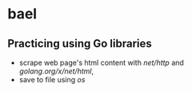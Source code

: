 # bael
## Practicing using Go libraries
* scrape web page's html content with *net/http* and *golang.org/x/net/html*,
* save to file using *os*
